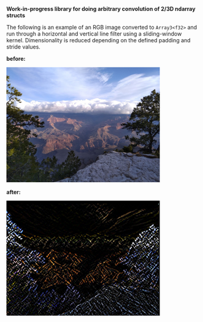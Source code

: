 **Work-in-progress library for doing arbitrary convolution of 2/3D ndarray structs**

The following is an example of an RGB image converted to `Array3<f32>` and 
run through a horizontal and vertical line filter using a sliding-window kernel.
Dimensionality is reduced depending on the defined padding and stride values.   

**before:**
<p align="left"><img src="/examples/grand_canyon_trees.png" width="400" height="300" /></p>

**after:**
<p align="left"><img src="/examples/filtered_canyon.png" width="400" height="300" /></p>